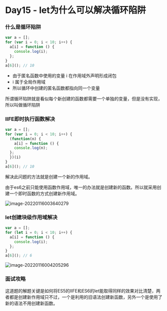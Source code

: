 # Day15 - let为什么可以解决循环陷阱

### 什么是循环陷阱

```js
var a = [];
for (var i = 0; i < 10; i++) {
  a[i] = function () {
    console.log(i);
  };
}
a[6](); // 10
```



- 由于匿名函数中使用的变量 i 在作用域外声明形成闭包
- i 属于全局作用域
- 所以循环中创建的匿名函数都指向同一个变量

所谓循环陷阱就是看似每个新创建的函数都需要一个单独的变量，但是没有实现，所以叫做循环陷阱



### IIFE即时执行函数解决

```js
var a = [];
for (var i = 0; i < 10; i++) {
  (function(n) {
    a[i] = function () {
    console.log(n);
  };
  })(i)
}
a[6](); // 10
```

解决此问题的方法就是创建一个新的作用域。

由于es6之前只能使用函数作用域，唯一的办法就是创建新的函数。所以就采用创建一个即时函数的方式创建新作用域。

![image-20220116003640279](https://gitee.com/josephxia/picgo/raw/master/juejin/image-20220116003640279.png)



### let创建块级作用域解决

```js
var a = [];
for (let i = 0; i < 10; i++) {
  a[i] = function () {
    console.log(i);
  };
}
a[6](); // 6
```

![image-20220116004205296](https://gitee.com/josephxia/picgo/raw/master/juejin/image-20220116004205296.png)



### 面试攻略

这道题的解题关键是如何将ES5的IIFE和ES6的let能取得同样的效果对比清楚，两者都是创建新作用域只不过，一个是利用的旧语法创建新函数，另外一个是使用了新的语法不用创建新函数。

